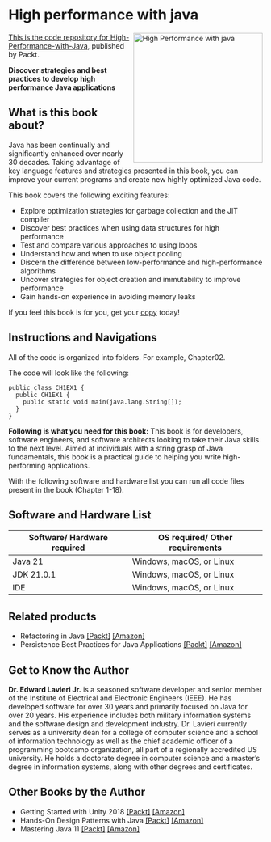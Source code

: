 # High performance with java

<a href="https://www.packtpub.com/en-in/product/high-performance-with-java-9781835469736"> <img src="https://content.packt.com/_/image/xxlarge/B21942/cover_image_large.jpg" alt="High Performance with java" itemprop="url" height="256px" align="right">

This is the code repository for [High-Performance-with-Java](https://www.packtpub.com/en-in/product/high-performance-with-java-9781835469736), published by Packt.

**Discover strategies and best practices to develop high performance Java applications**

## What is this book about?
Java has been continually and significantly enhanced over nearly 30 decades. Taking advantage of key language features and strategies presented in this book, you can improve your current programs and create new highly optimized Java code.

This book covers the following exciting features:
* Explore optimization strategies for garbage collection and the JIT compiler
* Discover best practices when using data structures for high performance
* Test and compare various approaches to using loops
* Understand how and when to use object pooling
* Discern the difference between low-performance and high-performance algorithms
* Uncover strategies for object creation and immutability to improve performance
* Gain hands-on experience in avoiding memory leaks

If you feel this book is for you, get your [copy](https://a.co/d/cZubN0L) today!

## Instructions and Navigations

All of the code is organized into folders. For example, Chapter02.

The code will look like the following:

```
public class CH1EX1 {
  public CH1EX1 {
    public static void main(java.lang.String[]);
  }
}
```

**Following is what you need for this book:**
This book is for developers, software engineers, and software architects looking to take their Java skills to the next level. Aimed at individuals with a string grasp of Java fundamentals, this book is a practical guide to helping you write high-performing applications.

With the following software and hardware list you can run all code files present in the book (Chapter 1-18).

## Software and Hardware List
| Software/ Hardware required | OS required/ Other requirements |
| ------------------------------------ | ----------------------------------- |
| Java 21 | Windows, macOS, or Linux |
| JDK 21.0.1 | Windows, macOS, or Linux |
| IDE | Windows, macOS, or Linux |

## Related products
* Refactoring in Java [[Packt]](https://www.packtpub.com/en-in/product/refactoring-in-java-9781805126638) [[Amazon]](https://a.co/d/4hCtD5k)
* Persistence Best Practices for Java Applications [[Packt]](https://www.packtpub.com/en-in/product/persistence-best-practices-for-java-applications-9781837631278) [[Amazon]](https://a.co/d/bsnj8cs)

## Get to Know the Author
**Dr. Edward Lavieri Jr.**
is a seasoned software developer and senior member of the Institute of Electrical and Electronic Engineers (IEEE). He has developed software for over 30 years and primarily focused on Java for over 20 years. His experience includes both military information systems and the software design and development industry. Dr. Lavieri currently serves as a university dean for a college of computer science and a school of information technology as well as the chief academic officer of a programming bootcamp organization, all part of a regionally accredited US university. He holds a doctorate degree in computer science and a master’s degree in information systems, along with other degrees and certificates.

## Other Books by the Author
* Getting Started with Unity 2018 [[Packt]](https://www.packtpub.com/en-us/product/getting-started-with-unity-2018-9781788830102) [[Amazon]](https://a.co/d/ipiAfaE)
* Hands-On Design Patterns with Java [[Packt]](https://www.packtpub.com/en-us/product/hands-on-design-patterns-with-java-9781789809770) [[Amazon]](https://a.co/d/duzY6y3)
* Mastering Java 11 [[Packt]](https://www.packtpub.com/en-us/product/mastering-java-11-9781789137613) [[Amazon]](https://a.co/d/a5qGKx1)





